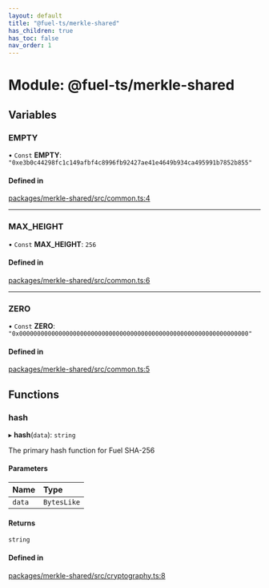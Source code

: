 ```yaml
---
layout: default
title: "@fuel-ts/merkle-shared"
has_children: true
has_toc: false
nav_order: 1
---
```


# Module: @fuel-ts/merkle-shared

## Variables

### EMPTY

• `Const` **EMPTY**: ``"0xe3b0c44298fc1c149afbf4c8996fb92427ae41e4649b934ca495991b7852b855"``

#### Defined in

[packages/merkle-shared/src/common.ts:4](https://github.com/FuelLabs/fuels-ts/blob/master/packages/merkle-shared/src/common.ts#L4)

___

### MAX\_HEIGHT

• `Const` **MAX\_HEIGHT**: ``256``

#### Defined in

[packages/merkle-shared/src/common.ts:6](https://github.com/FuelLabs/fuels-ts/blob/master/packages/merkle-shared/src/common.ts#L6)

___

### ZERO

• `Const` **ZERO**: ``"0x0000000000000000000000000000000000000000000000000000000000000000"``

#### Defined in

[packages/merkle-shared/src/common.ts:5](https://github.com/FuelLabs/fuels-ts/blob/master/packages/merkle-shared/src/common.ts#L5)

## Functions

### hash

▸ **hash**(`data`): `string`

The primary hash function for Fuel
SHA-256

#### Parameters

| Name | Type |
| :------ | :------ |
| `data` | `BytesLike` |

#### Returns

`string`

#### Defined in

[packages/merkle-shared/src/cryptography.ts:8](https://github.com/FuelLabs/fuels-ts/blob/master/packages/merkle-shared/src/cryptography.ts#L8)
